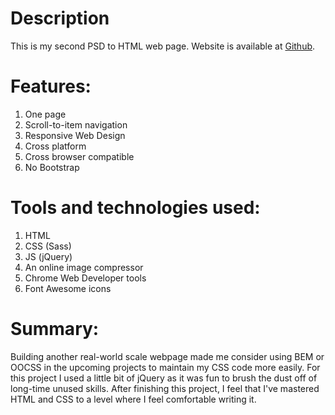 # Description

This is my second PSD to HTML web page. Website is available at [Github](https://gintasp.github.io/power-website/).

# Features:

1.  One page
2.  Scroll-to-item navigation
3.  Responsive Web Design
4.  Cross platform
5.  Cross browser compatible
6.  No Bootstrap

# Tools and technologies used:

1.  HTML
2.  CSS (Sass)
3.  JS (jQuery)
4.  An online image compressor
5.  Chrome Web Developer tools
6.  Font Awesome icons

# Summary:

Building another real-world scale webpage made me consider using BEM or OOCSS in the upcoming projects to maintain my CSS code more easily. For this project I used a little bit of jQuery as it was fun to brush the dust off of long-time unused skills. After finishing this project, I feel that I've mastered HTML and CSS to a level where I feel comfortable writing it.
